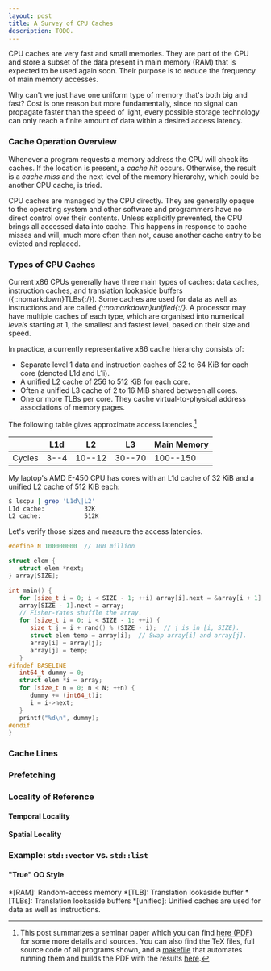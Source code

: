 ```yaml
---
layout: post
title: A Survey of CPU Caches
description: TODO.
---
```

<!-- title: "Introduction to CPU Caches" -->

<!-- This is an introduction to what CPU Caches are and why you care if you want to write fast -->
<!-- programs. -->

<!-- If you're like me, -->

CPU caches are very fast and small memories.  They are part of the CPU and store a subset
of the data present in main memory (RAM) that is expected to be used again soon.  Their
purpose is to reduce the frequency of main memory accesses.

Why can't we just have one uniform type of memory that's both big and fast?  Cost is one
reason but more fundamentally, since no signal can propagate faster than the speed of
light, every possible storage technology can only reach a finite amount of data within a
desired access latency.

<!-- ### How do CPU Caches Work? -->
### Cache Operation Overview

Whenever a program requests a memory address the CPU will check its caches.  If the
location is present, a *cache hit* occurs.  Otherwise, the result is a *cache miss* and
the next level of the memory hierarchy, which could be another CPU cache, is tried.

CPU caches are managed by the CPU directly.  They are generally opaque to the operating
system and other software and programmers have no direct control over their contents.
Unless explicitly prevented, the CPU brings all accessed data into cache.  This happens in
response to cache misses and will, much more often than not, cause another cache entry to
be evicted and replaced.

### Types of CPU Caches

Current x86 CPUs generally have three main types of caches: data caches, instruction
caches, and translation lookaside buffers ({::nomarkdown}TLBs{:/}).  Some caches are used
for data as well as instructions and are called *{::nomarkdown}unified{:/}*.  A processor
may have multiple caches of each type, which are organised into numerical *levels*
starting at 1, the smallest and fastest level, based on their size and speed.

In practice, a currently representative x86 cache hierarchy consists of:
*   Separate level 1 data and instruction caches of 32 to 64 KiB for each core (denoted
    L1d and L1i).
*   A unified L2 cache of 256 to 512 KiB for each core.
*   Often a unified L3 cache of 2 to 16 MiB shared between all cores.
*   One or more TLBs per core. They cache virtual-to-physical address associations of
    memory pages.

The following table gives approximate access latencies.[^paper]
<!-- that are in line with typical estimates. -->
<!-- The following table gives estimates for the various levels' access latencies.[^paper] -->

|        | L1d  | L2     | L3     | Main Memory |
|--------|------|--------|--------|-------------|
| Cycles | 3--4 | 10--12 | 30--70 | 100--150    |

My laptop's AMD E-450 CPU has cores with an L1d cache of 32 KiB and a unified L2 cache of
512 KiB each:

```bash
$ lscpu | grep 'L1d\|L2'
L1d cache:           32K
L2 cache:            512K
```

Let's verify those sizes and measure the access latencies.

```C
#define N 100000000  // 100 million

struct elem {
   struct elem *next;
} array[SIZE];

int main() {
   for (size_t i = 0; i < SIZE - 1; ++i) array[i].next = &array[i + 1];
   array[SIZE - 1].next = array;
   // Fisher-Yates shuffle the array.
   for (size_t i = 0; i < SIZE - 1; ++i) {
      size_t j = i + rand() % (SIZE - i);  // j is in [i, SIZE).
      struct elem temp = array[i];  // Swap array[i] and array[j].
      array[i] = array[j];
      array[j] = temp;
   }
#ifndef BASELINE
   int64_t dummy = 0;
   struct elem *i = array;
   for (size_t n = 0; n < N; ++n) {
      dummy += (int64_t)i;
      i = i->next;
   }
   printf("%d\n", dummy);
#endif
}
```

### Cache Lines

### Prefetching

### Locality of Reference

#### Temporal Locality

#### Spatial Locality

### Example: `std::vector` vs. `std::list`

#### "True" OO Style


[paper]: /cache-seminar-paper/paper.pdf
[repo]: https://github.com/meribold/cache-seminar-paper
[makefile]: https://github.com/meribold/cache-seminar-paper/blob/master/makefile

[^paper]: This post summarizes a seminar paper which you can find [here (PDF)][paper] for
    some more details and sources.  You can also find the TeX files, full source code of
    all programs shown, and a [makefile][] that automates running them and builds the PDF
    with the results [here][repo].

[^sources]: TODO.

*[RAM]: Random-access memory
*[TLB]: Translation lookaside buffer
*[TLBs]: Translation lookaside buffers
*[unified]: Unified caches are used for data as well as instructions.

<!-- vim: set tw=90 sts=-1 sw=4 et spell: -->
